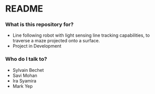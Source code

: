# README #

### What is this repository for? ###

* Line following robot with light sensing line tracking capabilities, to traverse a maze projected onto a surface.
* Project in Development

### Who do I talk to? ###

* Sylvain Bechet
* Savi Mohan
* Ira Syamira 
* Mark Yep